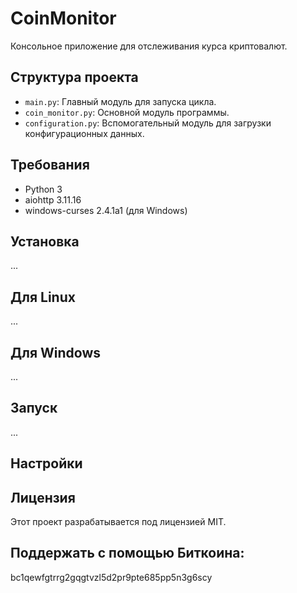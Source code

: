 # CoinMonitor

 Консольное приложение для отслеживания курса криптовалют.
 
## Структура проекта

- `main.py`: Главный модуль для запуска цикла.
- `coin_monitor.py`: Основной модуль программы.
- `configuration.py`: Вспомогательный модуль для загрузки конфигурационных данных.

## Требования

- Python 3
- aiohttp 3.11.16
- windows-curses 2.4.1a1 (для Windows)

## Установка
...

## Для Linux
...

## Для Windows
...

## Запуск
...

## Настройки

## Лицензия

Этот проект разрабатывается под лицензией MIT.

## Поддержать с помощью Биткоина:

bc1qewfgtrrg2gqgtvzl5d2pr9pte685pp5n3g6scy
